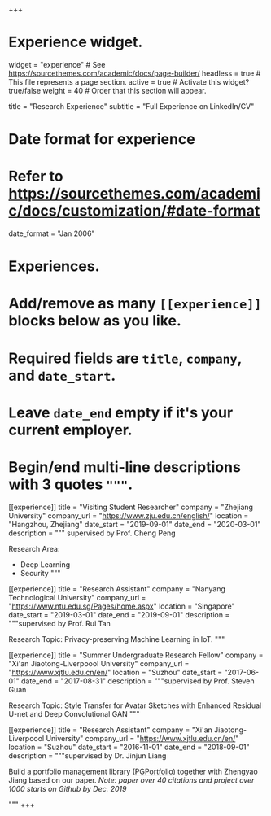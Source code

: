 +++
# Experience widget.
widget = "experience"  # See https://sourcethemes.com/academic/docs/page-builder/
headless = true  # This file represents a page section.
active = true  # Activate this widget? true/false
weight = 40  # Order that this section will appear.

title = "Research Experience"
subtitle = "Full Experience on LinkedIn/CV"

# Date format for experience
#   Refer to https://sourcethemes.com/academic/docs/customization/#date-format
date_format = "Jan 2006"

# Experiences.
#   Add/remove as many `[[experience]]` blocks below as you like.
#   Required fields are `title`, `company`, and `date_start`.
#   Leave `date_end` empty if it's your current employer.
#   Begin/end multi-line descriptions with 3 quotes `"""`.
[[experience]]
  title = "Visiting Student Researcher"
  company = "Zhejiang University"
  company_url = "https://www.zju.edu.cn/english/"
  location = "Hangzhou, Zhejiang"
  date_start = "2019-09-01"
  date_end = "2020-03-01"
  description = """
  supervised by Prof. Cheng Peng

  Research Area:
  
  * Deep Learning
  * Security
  """

[[experience]]
  title = "Research Assistant"
  company = "Nanyang Technological University"
  company_url = "https://www.ntu.edu.sg/Pages/home.aspx"
  location = "Singapore"
  date_start = "2019-03-01"
  date_end = "2019-09-01"
  description = """supervised by Prof. Rui Tan

  Research Topic: Privacy-preserving Machine Learning in IoT.
  """

[[experience]]
  title = "Summer Undergraduate Research Fellow"
  company = "Xi'an Jiaotong-Liverpoool University"
  company_url = "https://www.xjtlu.edu.cn/en/"
  location = "Suzhou"
  date_start = "2017-06-01"
  date_end = "2017-08-31"
  description = """supervised by Prof. Steven Guan

  Research Topic: Style Transfer for Avatar Sketches with Enhanced Residual U-net and Deep Convolutional GAN
  """

[[experience]]
  title = "Research Assistant"
  company = "Xi'an Jiaotong-Liverpoool University"
  company_url = "https://www.xjtlu.edu.cn/en/"
  location = "Suzhou"
  date_start = "2016-11-01"
  date_end = "2018-09-01"
  description = """supervised by Dr. Jinjun Liang

  Build a portfolio management library ([PGPortfolio](https://github.com/zhengyaojiang/pgportfolio)) together with Zhengyao Jiang based on our paper. *Note: paper over 40 citations and project over 1000 starts on Github by Dec. 2019*

  """
+++
